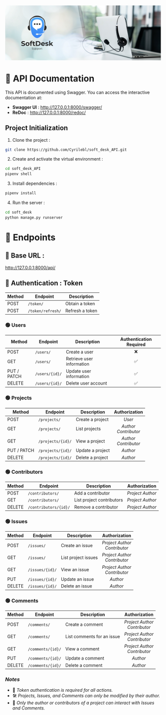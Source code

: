 ![SoftDesk banner](images/soft-desk-banner.png)

# 📜 API Documentation

This API is documented using Swagger. You can access the interactive documentation at:

- **Swagger UI** : http://127.0.0.1:8000/swagger/
- **ReDoc** : http://127.0.0.1:8000/redoc/

## Project Initialization

1. Clone the project :

```bash
git clone https://github.com/Cyrilebl/soft_desk_API.git
```

2. Create and activate the virtual environment :

```bash
cd soft_desk_API
pipenv shell
```

3. Install dependencies :

```bash
pipenv install
```

4. Run the server :

```bash
cd soft_desk
python manage.py runserver
```

# 📌 Endpoints

## 📍 Base URL :

http://127.0.0.1:8000/api/

## 🔑 Authentication : Token

| Method | Endpoint          | Description     |
| ------ | ----------------- | --------------- |
| POST   | `/token/`         | Obtain a token  |
| POST   | `/token/refresh/` | Refresh a token |

### 🟢 Users

| Method      | Endpoint       | Description               | Authentication Required |
| ----------- | -------------- | ------------------------- | :---------------------: |
| POST        | `/users/`      | Create a user             |           ❌            |
| GET         | `/users/`      | Retrieve user information |           ✅            |
| PUT / PATCH | `/users/{id}/` | Update user information   |           ✅            |
| DELETE      | `/users/{id}/` | Delete user account       |           ✅            |

### 🟢 Projects

| Method      | Endpoint          | Description      |       Authorization       |
| ----------- | ----------------- | ---------------- | :-----------------------: |
| POST        | `/projects/`      | Create a project |          _User_           |
| GET         | `/projects/`      | List projects    | _Author_<br>_Contributor_ |
| GET         | `/projects/{id}/` | View a project   | _Author_<br>_Contributor_ |
| PUT / PATCH | `/projects/{id}/` | Update a project |         _Author_          |
| DELETE      | `/projects/{id}/` | Delete a project |         _Author_          |

### 🟢 Contributors

| Method | Endpoint              | Description               |  Authorization   |
| ------ | --------------------- | ------------------------- | :--------------: |
| POST   | `/contributors/`      | Add a contributor         | _Project Author_ |
| GET    | `/contributors/`      | List project contributors | _Project Author_ |
| DELETE | `/contributors/{id}/` | Remove a contributor      | _Project Author_ |

### 🟢 Issues

| Method | Endpoint        | Description         |           Authorization           |
| ------ | --------------- | ------------------- | :-------------------------------: |
| POST   | `/issues/`      | Create an issue     | _Project Author_<br>_Contributor_ |
| GET    | `/issues/`      | List project issues | _Project Author_<br>_Contributor_ |
| GET    | `/issues/{id}/` | View an issue       | _Project Author_<br>_Contributor_ |
| PUT    | `/issues/{id}/` | Update an issue     |             _Author_              |
| DELETE | `/issues/{id}/` | Delete an issue     |             _Author_              |

### 🟢 Comments

| Method | Endpoint          | Description                |           Authorization           |
| ------ | ----------------- | -------------------------- | :-------------------------------: |
| POST   | `/comments/`      | Create a comment           | _Project Author_<br>_Contributor_ |
| GET    | `/comments/`      | List comments for an issue | _Project Author_<br>_Contributor_ |
| GET    | `/comments/{id}/` | View a comment             | _Project Author_<br>_Contributor_ |
| PUT    | `/comments/{id}/` | Update a comment           |             _Author_              |
| DELETE | `/comments/{id}/` | Delete a comment           |             _Author_              |

### _Notes_

- 🔐 _Token authentication is required for all actions._
- 🛠️ _Projects, Issues, and Comments can only be modified by their author._
- 👥 _Only the author or contributors of a project can interact with Issues and Comments._
